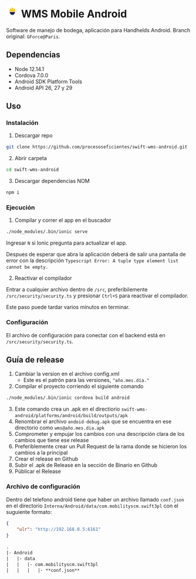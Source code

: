 # <img src="resources/android/icon/drawable-xxhdpi-icon.png" width="34"> WMS Mobile Android  

Software de manejo de bodega, aplicación para Handhelds Android.
Branch original: `GForce@Paris`.

## Dependencias
* Node 12.14.1
* Cordova 7.0.0
* Android SDK Platform Tools
* Android API 26, 27 y 29

## Uso
### Instalación
1. Descargar repo
```bash
git clone https://github.com/procesoseficientes/swift-wms-android.git
```
2. Abrir carpeta
```bash
cd swift-wms-android
```
3. Descargar dependencias NOM
```bash
npm i
```

### Ejecución
1. Compilar y correr el app en el buscador
```bash
./node_modules/.bin/ionic serve
```
Ingresar `N` si Ionic pregunta para actualizar el app.

Despues de esperar que abra la aplicación deberá de salir una pantalla de error con la descripción `Typescript Error:
A tuple type element list cannot be empty.`

2. Reactivar el compilador
  
Entrar a cualquier archivo dentro de `/src`, preferibilemente `/src/security/security.ts` y presionar `Ctrl+S` para reactivar el compilador.

Este paso puede tardar varios minutos en terminar.

### Configuración
El archivo de configuración para conectar con el backend está en `/src/security/security.ts`.


## Guía de release

1. Cambiar la version en el archivo config.xml
    - Este es el patrón para las versiones, `"año.mes.día."`
2. Compilar el proyecto corriendo el siguiente comando
```bash
./node_modules/.bin/ionic cordova build android
```
3. Este comando crea un .apk en el directiorio `swift-wms-android/platforms/android/build/outputs/apk`
4. Renombrar el archivo `andoid-debug.apk` que se encuentra en ese directorio como `wms@año.mes.dia.apk`
5. Comprometer y empujar los cambios con una descripción clara de los cambios que tiene ese release
6. Preferiblemente crear un Pull Request de la rama donde se hicieron los cambios a la principal
7. Crear el release en Github
8. Subir el .apk de Release en la sección de Binario en Github
9. Públicar el Release

### Archivo de configuración
Dentro del telefono android tiene que haber un archivo llamado `conf.json` en el directorio 
`Interna/Android/data/com.mobilityscm.swift3pl` con el suguiente formato:

```json
{
    "ulr": "http://192.168.0.5:6161"
}
```
```
.
|- Android
|   |- data
|   |   |- com.mobilityscm.swift3pl
|   |   |   |- **conf.json**
```